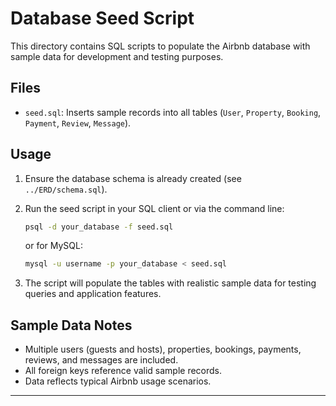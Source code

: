 # Database Seed Script

This directory contains SQL scripts to populate the Airbnb database with sample data for development and testing purposes.

## Files

- `seed.sql`: Inserts sample records into all tables (`User`, `Property`, `Booking`, `Payment`, `Review`, `Message`).

## Usage

1. Ensure the database schema is already created (see `../ERD/schema.sql`).
2. Run the seed script in your SQL client or via the command line:

   ```sh
   psql -d your_database -f seed.sql
   ```

   or for MySQL:

   ```sh
   mysql -u username -p your_database < seed.sql
   ```

3. The script will populate the tables with realistic sample data for testing queries and application features.

## Sample Data Notes

- Multiple users (guests and hosts), properties, bookings, payments, reviews, and messages are included.
- All foreign keys reference valid sample records.
- Data reflects typical Airbnb usage scenarios.

---